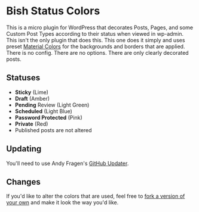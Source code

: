 # Bish Status Colors

This is a micro plugin for WordPress that decorates Posts, Pages, and some Custom Post Types according to their status when viewed in wp-admin. This isn't the only plugin that does this. This one does it simply and uses preset [Material Colors](https://www.materialui.co/colors) for the backgrounds and borders that are applied. There is no config. There are no options. There are only clearly decorated posts.

## Statuses

- **Sticky** (Lime)
- **Draft** (Amber)
- **Pending** Review (Light Green)
- **Scheduled** (Light Blue)
- **Password Protected** (Pink)
- **Private** (Red)
- Published posts are not altered

## Updating

You'll need to use Andy Fragen's [GitHub Updater](https://github.com/afragen/github-updater).

## Changes

If you'd like to alter the colors that are used, feel free to [fork a version of your own](https://github.com/bishless/bish-status-colors) and make it look the way you'd like.
